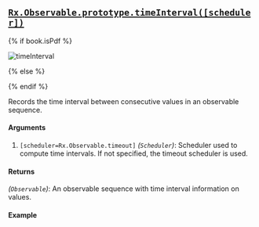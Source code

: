 ## [`Rx.Observable.prototype.timeInterval([scheduler])`](https://github.com/Reactive-Extensions/RxJS/blob/master/src/core/linq/observable/timeinterval.js)

{% if book.isPdf %}

![timeInterval](http://reactivex.io/documentation/operators/images/timeInterval.png)

{% else %}



{% endif %}

Records the time interval between consecutive values in an observable sequence.

#### Arguments
1. `[scheduler=Rx.Observable.timeout]` *(`Scheduler`)*: Scheduler used to compute time intervals. If not specified, the timeout scheduler is used.

#### Returns
*(`Observable`)*: An observable sequence with time interval information on values.

#### Example

[](http://jsbin.com/ragoq/1/embed?js,console)
